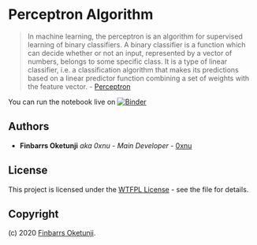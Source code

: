 # Perceptron Algorithm

> In machine learning, the perceptron is an algorithm for supervised learning of binary classifiers. A binary classifier is a function which can decide whether or not an input, represented by a vector of numbers, belongs to some specific class. It is a type of linear classifier, i.e. a classification algorithm that makes its predictions based on a linear predictor function combining a set of weights with the feature vector. - [Perceptron](https://en.wikipedia.org/wiki/Perceptron)

You can run the notebook live on [![Binder](https://mybinder.org/badge_logo.svg)](https://mybinder.org/v2/gh/0xnu/perceptron_algorithm/master?filepath=main.ipynb)

## Authors

- **Finbarrs Oketunji** _aka 0xnu_ - _Main Developer_ - [0xnu](https://github.com/0xnu)

## License

This project is licensed under the [WTFPL License](LICENSE) - see the file for details.

## Copyright

(c) 2020 [Finbarrs Oketunji](https://finbarrs.eu).

